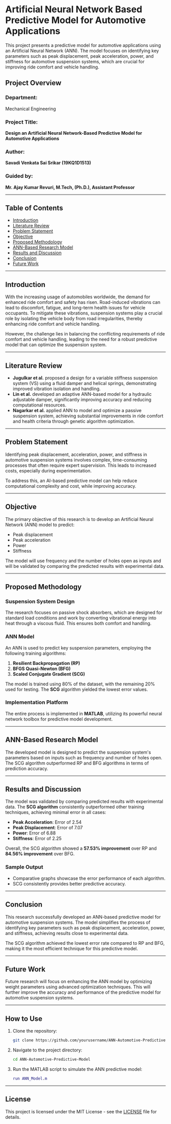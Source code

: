 # Artificial Neural Network Based Predictive Model for Automotive Applications

This project presents a predictive model for automotive applications using an Artificial Neural Network (ANN). The model focuses on identifying key parameters such as peak displacement, peak acceleration, power, and stiffness for automotive suspension systems, which are crucial for improving ride comfort and vehicle handling.

## Project Overview

### Department: 
Mechanical Engineering

### Project Title: 
**Design an Artificial Neural Network-Based Predictive Model for Automotive Applications**

### Author: 
**Savadi Venkata Sai Srikar (19KQ1D1513)**

### Guided by: 
**Mr. Ajay Kumar Revuri, M.Tech, (Ph.D.), Assistant Professor**

---

## Table of Contents
- [Introduction](#introduction)
- [Literature Review](#literature-review)
- [Problem Statement](#problem-statement)
- [Objective](#objective)
- [Proposed Methodology](#proposed-methodology)
- [ANN-Based Research Model](#ann-based-research-model)
- [Results and Discussion](#results-and-discussion)
- [Conclusion](#conclusion)
- [Future Work](#future-work)

---

## Introduction
With the increasing usage of automobiles worldwide, the demand for enhanced ride comfort and safety has risen. Road-induced vibrations can lead to discomfort, fatigue, and long-term health issues for vehicle occupants. To mitigate these vibrations, suspension systems play a crucial role by isolating the vehicle body from road irregularities, thereby enhancing ride comfort and vehicle handling.

However, the challenge lies in balancing the conflicting requirements of ride comfort and vehicle handling, leading to the need for a robust predictive model that can optimize the suspension system.

---

## Literature Review
- **Jugulkar et al.** proposed a design for a variable stiffness suspension system (VS) using a fluid damper and helical springs, demonstrating improved vibration isolation and handling.
- **Lin et al.** developed an adaptive ANN-based model for a hydraulic adjustable damper, significantly improving accuracy and reducing computational resources.
- **Nagarkar et al.** applied ANN to model and optimize a passive suspension system, achieving substantial improvements in ride comfort and health criteria through genetic algorithm optimization.

---

## Problem Statement
Identifying peak displacement, acceleration, power, and stiffness in automotive suspension systems involves complex, time-consuming processes that often require expert supervision. This leads to increased costs, especially during experimentation. 

To address this, an AI-based predictive model can help reduce computational complexity and cost, while improving accuracy.

---

## Objective
The primary objective of this research is to develop an Artificial Neural Network (ANN) model to predict:
- Peak displacement
- Peak acceleration
- Power
- Stiffness 

The model will use frequency and the number of holes open as inputs and will be validated by comparing the predicted results with experimental data.

---

## Proposed Methodology
### Suspension System Design
The research focuses on passive shock absorbers, which are designed for standard load conditions and work by converting vibrational energy into heat through a viscous fluid. This ensures both comfort and handling.

### ANN Model
An ANN is used to predict key suspension parameters, employing the following training algorithms:
1. **Resilient Backpropagation (RP)**
2. **BFGS Quasi-Newton (BFG)**
3. **Scaled Conjugate Gradient (SCG)**

The model is trained using 80% of the dataset, with the remaining 20% used for testing. The **SCG** algorithm yielded the lowest error values.

### Implementation Platform
The entire process is implemented in **MATLAB**, utilizing its powerful neural network toolbox for predictive model development.

---

## ANN-Based Research Model
The developed model is designed to predict the suspension system's parameters based on inputs such as frequency and number of holes open. The SCG algorithm outperformed RP and BFG algorithms in terms of prediction accuracy.

---

## Results and Discussion
The model was validated by comparing predicted results with experimental data. The **SCG algorithm** consistently outperformed other training techniques, achieving minimal error in all cases:
- **Peak Acceleration**: Error of 2.54
- **Peak Displacement**: Error of 7.07
- **Power**: Error of 6.88
- **Stiffness**: Error of 2.25

Overall, the SCG algorithm showed a **57.53% improvement** over RP and **84.56% improvement** over BFG.

### Sample Output
- Comparative graphs showcase the error performance of each algorithm.
- SCG consistently provides better predictive accuracy.

---

## Conclusion
This research successfully developed an ANN-based predictive model for automotive suspension systems. The model simplifies the process of identifying key parameters such as peak displacement, acceleration, power, and stiffness, achieving results close to experimental data.

The SCG algorithm achieved the lowest error rate compared to RP and BFG, making it the most efficient technique for this predictive model.

---

## Future Work
Future research will focus on enhancing the ANN model by optimizing weight parameters using advanced optimization techniques. This will further improve the accuracy and performance of the predictive model for automotive suspension systems.

---

## How to Use
1. Clone the repository:
    ```bash
    git clone https://github.com/yourusername/ANN-Automotive-Predictive-Model.git
    ```
2. Navigate to the project directory:
    ```bash
    cd ANN-Automotive-Predictive-Model
    ```
3. Run the MATLAB script to simulate the ANN predictive model:
    ```matlab
    run ANN_Model.m
    ```

---

## License
This project is licensed under the MIT License - see the [LICENSE](LICENSE) file for details.
